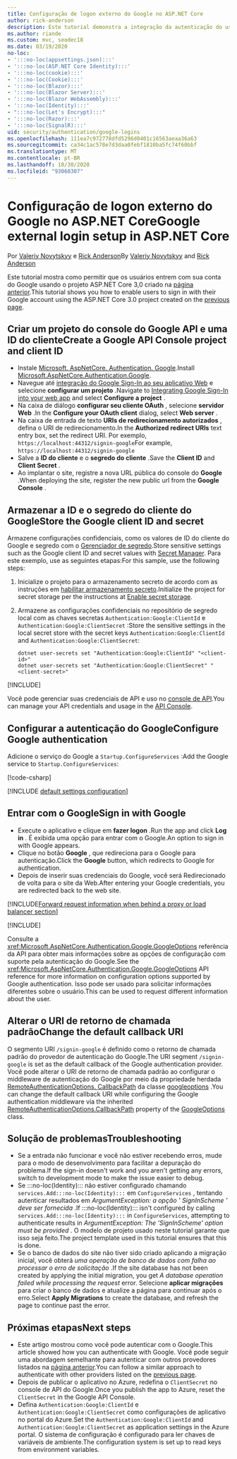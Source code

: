 ```yaml
---
title: Configuração de logon externo do Google no ASP.NET Core
author: rick-anderson
description: Este tutorial demonstra a integração da autenticação do usuário da conta do Google em um aplicativo ASP.NET Core existente.
ms.author: riande
ms.custom: mvc, seodec18
ms.date: 03/19/2020
no-loc:
- ':::no-loc(appsettings.json):::'
- ':::no-loc(ASP.NET Core Identity):::'
- ':::no-loc(cookie):::'
- ':::no-loc(Cookie):::'
- ':::no-loc(Blazor):::'
- ':::no-loc(Blazor Server):::'
- ':::no-loc(Blazor WebAssembly):::'
- ':::no-loc(Identity):::'
- ":::no-loc(Let's Encrypt):::"
- ':::no-loc(Razor):::'
- ':::no-loc(SignalR):::'
uid: security/authentication/google-logins
ms.openlocfilehash: 111ea7c972778dfd5296d0401c16563aeaa36a63
ms.sourcegitcommit: ca34c1ac578e7d3daa0febf1810ba5fc74f60bbf
ms.translationtype: MT
ms.contentlocale: pt-BR
ms.lasthandoff: 10/30/2020
ms.locfileid: "93060307"
---
```

# <a name="google-external-login-setup-in-aspnet-core"></a><span data-ttu-id="ecbc9-103">Configuração de logon externo do Google no ASP.NET Core</span><span class="sxs-lookup"><span data-stu-id="ecbc9-103">Google external login setup in ASP.NET Core</span></span>

<span data-ttu-id="ecbc9-104">Por [Valeriy Novytskyy](https://github.com/01binary) e [Rick Anderson](https://twitter.com/RickAndMSFT)</span><span class="sxs-lookup"><span data-stu-id="ecbc9-104">By [Valeriy Novytskyy](https://github.com/01binary) and [Rick Anderson](https://twitter.com/RickAndMSFT)</span></span>

<span data-ttu-id="ecbc9-105">Este tutorial mostra como permitir que os usuários entrem com sua conta do Google usando o projeto ASP.NET Core 3,0 criado na [página anterior](xref:security/authentication/social/index).</span><span class="sxs-lookup"><span data-stu-id="ecbc9-105">This tutorial shows you how to enable users to sign in with their Google account using the ASP.NET Core 3.0 project created on the [previous page](xref:security/authentication/social/index).</span></span>

## <a name="create-a-google-api-console-project-and-client-id"></a><span data-ttu-id="ecbc9-106">Criar um projeto do console do Google API e uma ID do cliente</span><span class="sxs-lookup"><span data-stu-id="ecbc9-106">Create a Google API Console project and client ID</span></span>

* <span data-ttu-id="ecbc9-107">Instale [Microsoft. AspNetCore. Authentication. Google](https://www.nuget.org/packages/Microsoft.AspNetCore.Authentication.Google).</span><span class="sxs-lookup"><span data-stu-id="ecbc9-107">Install [Microsoft.AspNetCore.Authentication.Google](https://www.nuget.org/packages/Microsoft.AspNetCore.Authentication.Google).</span></span>
* <span data-ttu-id="ecbc9-108">Navegue até [integração do Google Sign-In ao seu aplicativo Web](https://developers.google.com/identity/sign-in/web/sign-in) e selecione **configurar um projeto** .</span><span class="sxs-lookup"><span data-stu-id="ecbc9-108">Navigate to [Integrating Google Sign-In into your web app](https://developers.google.com/identity/sign-in/web/sign-in) and select **Configure a project** .</span></span>
* <span data-ttu-id="ecbc9-109">Na caixa de diálogo **configurar seu cliente OAuth** , selecione **servidor Web** .</span><span class="sxs-lookup"><span data-stu-id="ecbc9-109">In the **Configure your OAuth client** dialog, select **Web server** .</span></span>
* <span data-ttu-id="ecbc9-110">Na caixa de entrada de texto **URIs de redirecionamento autorizados** , defina o URI de redirecionamento.</span><span class="sxs-lookup"><span data-stu-id="ecbc9-110">In the **Authorized redirect URIs** text entry box, set the redirect URI.</span></span> <span data-ttu-id="ecbc9-111">Por exemplo, `https://localhost:44312/signin-google`</span><span class="sxs-lookup"><span data-stu-id="ecbc9-111">For example, `https://localhost:44312/signin-google`</span></span>
* <span data-ttu-id="ecbc9-112">Salve a **ID do cliente** e o **segredo do cliente** .</span><span class="sxs-lookup"><span data-stu-id="ecbc9-112">Save the **Client ID** and **Client Secret** .</span></span>
* <span data-ttu-id="ecbc9-113">Ao implantar o site, registre a nova URL pública do console do **Google** .</span><span class="sxs-lookup"><span data-stu-id="ecbc9-113">When deploying the site, register the new public url from the **Google Console** .</span></span>

## <a name="store-the-google-client-id-and-secret"></a><span data-ttu-id="ecbc9-114">Armazenar a ID e o segredo do cliente do Google</span><span class="sxs-lookup"><span data-stu-id="ecbc9-114">Store the Google client ID and secret</span></span>

<span data-ttu-id="ecbc9-115">Armazene configurações confidenciais, como os valores de ID do cliente do Google e segredo com o [Gerenciador de segredo](xref:security/app-secrets).</span><span class="sxs-lookup"><span data-stu-id="ecbc9-115">Store sensitive settings such as the Google client ID and secret values with [Secret Manager](xref:security/app-secrets).</span></span> <span data-ttu-id="ecbc9-116">Para este exemplo, use as seguintes etapas:</span><span class="sxs-lookup"><span data-stu-id="ecbc9-116">For this sample, use the following steps:</span></span>

1. <span data-ttu-id="ecbc9-117">Inicialize o projeto para o armazenamento secreto de acordo com as instruções em [habilitar armazenamento secreto](xref:security/app-secrets#enable-secret-storage).</span><span class="sxs-lookup"><span data-stu-id="ecbc9-117">Initialize the project for secret storage per the instructions at [Enable secret storage](xref:security/app-secrets#enable-secret-storage).</span></span>
1. <span data-ttu-id="ecbc9-118">Armazene as configurações confidenciais no repositório de segredo local com as chaves secretas `Authentication:Google:ClientId` e `Authentication:Google:ClientSecret` :</span><span class="sxs-lookup"><span data-stu-id="ecbc9-118">Store the sensitive settings in the local secret store with the secret keys `Authentication:Google:ClientId` and `Authentication:Google:ClientSecret`:</span></span>

    ```dotnetcli
    dotnet user-secrets set "Authentication:Google:ClientId" "<client-id>"
    dotnet user-secrets set "Authentication:Google:ClientSecret" "<client-secret>"
    ```

[!INCLUDE[](~/includes/environmentVarableColon.md)]

<span data-ttu-id="ecbc9-119">Você pode gerenciar suas credenciais de API e uso no [console de API](https://console.developers.google.com/apis/dashboard).</span><span class="sxs-lookup"><span data-stu-id="ecbc9-119">You can manage your API credentials and usage in the [API Console](https://console.developers.google.com/apis/dashboard).</span></span>

## <a name="configure-google-authentication"></a><span data-ttu-id="ecbc9-120">Configurar a autenticação do Google</span><span class="sxs-lookup"><span data-stu-id="ecbc9-120">Configure Google authentication</span></span>

<span data-ttu-id="ecbc9-121">Adicione o serviço do Google a `Startup.ConfigureServices` :</span><span class="sxs-lookup"><span data-stu-id="ecbc9-121">Add the Google service to `Startup.ConfigureServices`:</span></span>

[!code-csharp[](~/security/authentication/social/social-code/3.x/StartupGoogle3x.cs?highlight=11-19)]

[!INCLUDE [default settings configuration](includes/default-settings2-2.md)]

## <a name="sign-in-with-google"></a><span data-ttu-id="ecbc9-122">Entrar com o Google</span><span class="sxs-lookup"><span data-stu-id="ecbc9-122">Sign in with Google</span></span>

* <span data-ttu-id="ecbc9-123">Execute o aplicativo e clique em **fazer logon** .</span><span class="sxs-lookup"><span data-stu-id="ecbc9-123">Run the app and click **Log in** .</span></span> <span data-ttu-id="ecbc9-124">É exibida uma opção para entrar com o Google.</span><span class="sxs-lookup"><span data-stu-id="ecbc9-124">An option to sign in with Google appears.</span></span>
* <span data-ttu-id="ecbc9-125">Clique no botão **Google** , que redireciona para o Google para autenticação.</span><span class="sxs-lookup"><span data-stu-id="ecbc9-125">Click the **Google** button, which redirects to Google for authentication.</span></span>
* <span data-ttu-id="ecbc9-126">Depois de inserir suas credenciais do Google, você será Redirecionado de volta para o site da Web.</span><span class="sxs-lookup"><span data-stu-id="ecbc9-126">After entering your Google credentials, you are redirected back to the web site.</span></span>

[!INCLUDE[Forward request information when behind a proxy or load balancer section](includes/forwarded-headers-middleware.md)]

[!INCLUDE[](includes/chain-auth-providers.md)]

<span data-ttu-id="ecbc9-127">Consulte a <xref:Microsoft.AspNetCore.Authentication.Google.GoogleOptions> referência da API para obter mais informações sobre as opções de configuração com suporte pela autenticação do Google.</span><span class="sxs-lookup"><span data-stu-id="ecbc9-127">See the <xref:Microsoft.AspNetCore.Authentication.Google.GoogleOptions> API reference for more information on configuration options supported by Google authentication.</span></span> <span data-ttu-id="ecbc9-128">Isso pode ser usado para solicitar informações diferentes sobre o usuário.</span><span class="sxs-lookup"><span data-stu-id="ecbc9-128">This can be used to request different information about the user.</span></span>

## <a name="change-the-default-callback-uri"></a><span data-ttu-id="ecbc9-129">Alterar o URI de retorno de chamada padrão</span><span class="sxs-lookup"><span data-stu-id="ecbc9-129">Change the default callback URI</span></span>

<span data-ttu-id="ecbc9-130">O segmento URI `/signin-google` é definido como o retorno de chamada padrão do provedor de autenticação do Google.</span><span class="sxs-lookup"><span data-stu-id="ecbc9-130">The URI segment `/signin-google` is set as the default callback of the Google authentication provider.</span></span> <span data-ttu-id="ecbc9-131">Você pode alterar o URI de retorno de chamada padrão ao configurar o middleware de autenticação do Google por meio da propriedade herdada [RemoteAuthenticationOptions. CallbackPath](/dotnet/api/microsoft.aspnetcore.authentication.remoteauthenticationoptions.callbackpath) da classe [googleoptions](/dotnet/api/microsoft.aspnetcore.authentication.google.googleoptions) .</span><span class="sxs-lookup"><span data-stu-id="ecbc9-131">You can change the default callback URI while configuring the Google authentication middleware via the inherited [RemoteAuthenticationOptions.CallbackPath](/dotnet/api/microsoft.aspnetcore.authentication.remoteauthenticationoptions.callbackpath) property of the [GoogleOptions](/dotnet/api/microsoft.aspnetcore.authentication.google.googleoptions) class.</span></span>

## <a name="troubleshooting"></a><span data-ttu-id="ecbc9-132">Solução de problemas</span><span class="sxs-lookup"><span data-stu-id="ecbc9-132">Troubleshooting</span></span>

* <span data-ttu-id="ecbc9-133">Se a entrada não funcionar e você não estiver recebendo erros, mude para o modo de desenvolvimento para facilitar a depuração do problema.</span><span class="sxs-lookup"><span data-stu-id="ecbc9-133">If the sign-in doesn't work and you aren't getting any errors, switch to development mode to make the issue easier to debug.</span></span>
* <span data-ttu-id="ecbc9-134">Se :::no-loc(Identity)::: não estiver configurado chamando `services.Add:::no-loc(Identity):::` em `ConfigureServices` , tentando autenticar resultados em *ArgumentException: a opção ' SignInScheme ' deve ser fornecida* .</span><span class="sxs-lookup"><span data-stu-id="ecbc9-134">If :::no-loc(Identity)::: isn't configured by calling `services.Add:::no-loc(Identity):::` in `ConfigureServices`, attempting to authenticate results in *ArgumentException: The 'SignInScheme' option must be provided* .</span></span> <span data-ttu-id="ecbc9-135">O modelo de projeto usado neste tutorial garante que isso seja feito.</span><span class="sxs-lookup"><span data-stu-id="ecbc9-135">The project template used in this tutorial ensures that this is done.</span></span>
* <span data-ttu-id="ecbc9-136">Se o banco de dados do site não tiver sido criado aplicando a migração inicial, você obterá *uma operação de banco de dados com falha ao processar o erro de solicitação* .</span><span class="sxs-lookup"><span data-stu-id="ecbc9-136">If the site database has not been created by applying the initial migration, you get *A database operation failed while processing the request* error.</span></span> <span data-ttu-id="ecbc9-137">Selecione **aplicar migrações** para criar o banco de dados e atualize a página para continuar após o erro.</span><span class="sxs-lookup"><span data-stu-id="ecbc9-137">Select **Apply Migrations** to create the database, and refresh the page to continue past the error.</span></span>

## <a name="next-steps"></a><span data-ttu-id="ecbc9-138">Próximas etapas</span><span class="sxs-lookup"><span data-stu-id="ecbc9-138">Next steps</span></span>

* <span data-ttu-id="ecbc9-139">Este artigo mostrou como você pode autenticar com o Google.</span><span class="sxs-lookup"><span data-stu-id="ecbc9-139">This article showed how you can authenticate with Google.</span></span> <span data-ttu-id="ecbc9-140">Você pode seguir uma abordagem semelhante para autenticar com outros provedores listados na [página anterior](xref:security/authentication/social/index).</span><span class="sxs-lookup"><span data-stu-id="ecbc9-140">You can follow a similar approach to authenticate with other providers listed on the [previous page](xref:security/authentication/social/index).</span></span>
* <span data-ttu-id="ecbc9-141">Depois de publicar o aplicativo no Azure, redefina o `ClientSecret` no console de API do Google.</span><span class="sxs-lookup"><span data-stu-id="ecbc9-141">Once you publish the app to Azure, reset the `ClientSecret` in the Google API Console.</span></span>
* <span data-ttu-id="ecbc9-142">Defina `Authentication:Google:ClientId` e `Authentication:Google:ClientSecret` como configurações de aplicativo no portal do Azure.</span><span class="sxs-lookup"><span data-stu-id="ecbc9-142">Set the `Authentication:Google:ClientId` and `Authentication:Google:ClientSecret` as application settings in the Azure portal.</span></span> <span data-ttu-id="ecbc9-143">O sistema de configuração é configurado para ler chaves de variáveis de ambiente.</span><span class="sxs-lookup"><span data-stu-id="ecbc9-143">The configuration system is set up to read keys from environment variables.</span></span>
